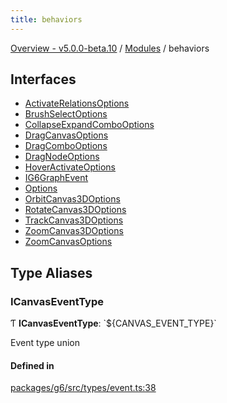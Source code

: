 ```yaml
---
title: behaviors
---
```


[Overview - v5.0.0-beta.10](../README.en.md) / [Modules](../modules.en.md) / behaviors

## Interfaces

- [ActivateRelationsOptions](../interfaces/behaviors/ActivateRelationsOptions.en.md)
- [BrushSelectOptions](../interfaces/behaviors/BrushSelectOptions.en.md)
- [CollapseExpandComboOptions](../interfaces/behaviors/CollapseExpandComboOptions.en.md)
- [DragCanvasOptions](../interfaces/behaviors/DragCanvasOptions.en.md)
- [DragComboOptions](../interfaces/behaviors/DragComboOptions.en.md)
- [DragNodeOptions](../interfaces/behaviors/DragNodeOptions.en.md)
- [HoverActivateOptions](../interfaces/behaviors/HoverActivateOptions.en.md)
- [IG6GraphEvent](../interfaces/behaviors/IG6GraphEvent.en.md)
- [Options](../interfaces/behaviors/Options.en.md)
- [OrbitCanvas3DOptions](../interfaces/behaviors/OrbitCanvas3DOptions.en.md)
- [RotateCanvas3DOptions](../interfaces/behaviors/RotateCanvas3DOptions.en.md)
- [TrackCanvas3DOptions](../interfaces/behaviors/TrackCanvas3DOptions.en.md)
- [ZoomCanvas3DOptions](../interfaces/behaviors/ZoomCanvas3DOptions.en.md)
- [ZoomCanvasOptions](../interfaces/behaviors/ZoomCanvasOptions.en.md)

## Type Aliases

### ICanvasEventType

Ƭ **ICanvasEventType**: \`${CANVAS_EVENT_TYPE}\`

Event type union

#### Defined in

[packages/g6/src/types/event.ts:38](https://github.com/antvis/G6/blob/61e525e59b/packages/g6/src/types/event.ts#L38)
